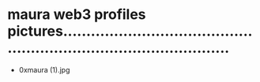 # maura web3 profiles pictures.........................................................................................
- 0xmaura (1).jpg
